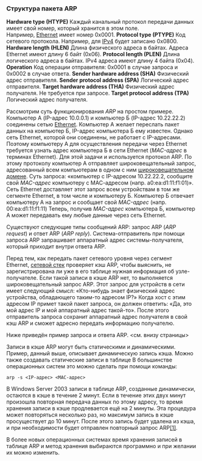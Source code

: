 ### Структура пакета ARP
**Hardware type (HTYPE)**
Каждый канальный протокол передачи данных имеет свой номер, который хранится в этом поле. Например, [Ethernet](https://ru.wikipedia.org/wiki/Ethernet "Ethernet") имеет номер 0x0001.
**Protocol type (PTYPE)**
Код сетевого протокола. Например, для [IPv4](https://ru.wikipedia.org/wiki/IPv4 "IPv4") будет записано 0x0800.
**Hardware length (HLEN)**
Длина физического адреса в байтах. Адреса Ethernet имеют длину 6 байт (0x06).
**Protocol length (PLEN)**
Длина логического адреса в байтах. IPv4 адреса имеют длину 4 байта (0x04).
**Operation**
Код операции отправителя: 0x0001 в случае запроса и 0x0002 в случае ответа.
**Sender hardware address (SHA)**
Физический адрес отправителя.
**Sender protocol address (SPA)**
Логический адрес отправителя.
**Target hardware address (THA)**
Физический адрес получателя. Не требуется при запросе.
**Target protocol address (TPA)**
Логический адрес получателя.

Рассмотрим суть функционирования _ARP_ на простом примере. Компьютер А (IP-адрес 10.0.0.1) и компьютер Б (IP-адрес 10.22.22.2) соединены сетью [Ethernet](https://ru.wikipedia.org/wiki/Ethernet "Ethernet"). Компьютер А желает переслать пакет данных на компьютер Б, IP-адрес компьютера Б ему известен. Однако сеть Ethernet, которой они соединены, не работает с IP-адресами. Поэтому компьютеру А для осуществления передачи через Ethernet требуется узнать адрес компьютера Б в сети Ethernet (_MAC-адрес_ в терминах Ethernet). Для этой задачи и используется протокол ARP. По этому протоколу компьютер А отправляет широковещательный запрос, адресованный всем компьютерам в одном с ним [широковещательном домене](https://ru.wikipedia.org/wiki/%D0%A8%D0%B8%D1%80%D0%BE%D0%BA%D0%BE%D0%B2%D0%B5%D1%89%D0%B0%D1%82%D0%B5%D0%BB%D1%8C%D0%BD%D1%8B%D0%B9_%D0%B4%D0%BE%D0%BC%D0%B5%D0%BD "Широковещательный домен"). Суть запроса: «компьютер с IP-адресом 10.22.22.2, сообщите свой _MAC-адрес_ компьютеру с МАС-адресом (напр. a0:ea:d1:11:f1:01)». Сеть Ethernet доставляет этот запрос всем устройствам в том же сегменте Ethernet, в том числе и компьютеру Б. Компьютер Б отвечает компьютеру А на запрос и сообщает свой _MAC-адрес_ (напр. 00:ea:d1:11:f1:11) Теперь, получив _MAC-адрес_ компьютера Б, компьютер А может передавать ему любые данные через сеть Ethernet.

Существуют следующие типы сообщений ARP: запрос ARP (_ARP request_) и ответ ARP (_ARP reply_). Система-отправитель при помощи запроса ARP запрашивает аппаратный адрес системы-получателя, который приходит внутри ответа ARP.

Перед тем, как передать пакет сетевого уровня через сегмент Ethernet, [сетевой стек](https://ru.wikipedia.org/w/index.php?title=%D0%A1%D0%B5%D1%82%D0%B5%D0%B2%D0%BE%D0%B9_%D1%81%D1%82%D0%B5%D0%BA&action=edit&redlink=1 "Сетевой стек (страница отсутствует)") проверяет кэш ARP, чтобы выяснить, не зарегистрирована ли уже в его таблице нужная информация об узле-получателе. Если такой записи в кэше ARP нет, то выполняется широковещательный запрос ARP. Этот запрос для устройств в сети имеет следующий смысл: «Кто-нибудь знает физический адрес устройства, обладающего таким-то адресом IP?» Когда хост с этим адресом IP примет такой пакет запроса, он должен ответить: «Да, это мой адрес IP и мой аппаратный адрес такой-то». После этого отправитель запроса сохранит аппаратный адрес получателя в свой кэш ARP и сможет адресно передать информацию получателю.

Ниже приведён пример запроса и ответа ARP. <см. внизу страницы>

Записи в кэше ARP могут быть статическими и динамическими. Пример, данный выше, описывает динамическую запись кэша. Можно также создавать статические записи в таблице В большинстве операционных систем это можно сделать при помощи команды:

`arp -s <IP-адрес> <MAC-адрес>`

В Windows Server 2003 записи в таблице ARP, созданные динамически, остаются в кэше в течение 2 минут. Если в течение этих двух минут произошла повторная передача данных по этому адресу, то время хранения записи в кэше продлевается ещё на 2 минуты. Эта процедура может повторяться несколько раз, но максимум запись в кэше просуществует до 10 минут. После этого запись будет удалена из кэша, и при необходимости будет отправлен повторный запрос ARP[[1]](https://ru.wikipedia.org/wiki/ARP#cite_note-1).

В более новых операционных системах время хранения записей в таблице ARP и метод хранения выбираются программно и при желании их можно изменить.